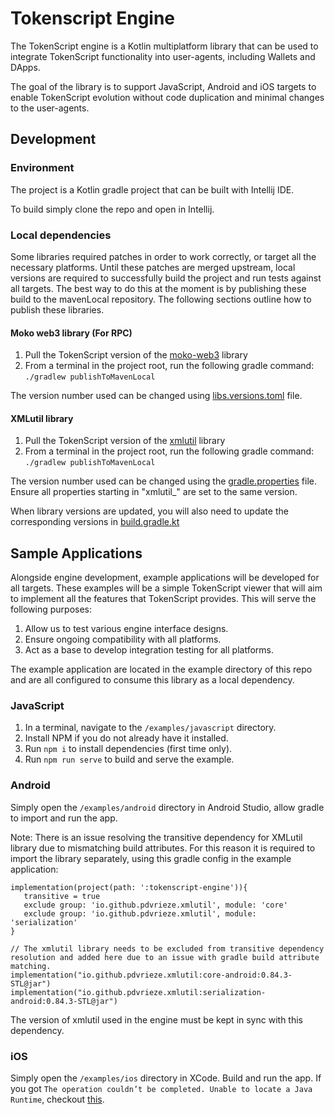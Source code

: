 
# Tokenscript Engine

The TokenScript engine is a Kotlin multiplatform library that can be used to integrate TokenScript functionality into user-agents, including Wallets and DApps.

The goal of the library is to support JavaScript, Android and iOS targets to enable TokenScript evolution without code duplication and minimal changes to the user-agents.

## Development

### Environment

The project is a Kotlin gradle project that can be built with Intellij IDE.

To build simply clone the repo and open in Intellij.

### Local dependencies

Some libraries required patches in order to work correctly, or target all the necessary platforms. 
Until these patches are merged upstream, local versions are required to successfully build the project and run tests against all targets. 
The best way to do this at the moment is by publishing these build to the mavenLocal repository. 
The following sections outline how to publish these libraries.

#### Moko web3 library (For RPC)

1. Pull the TokenScript version of the [moko-web3](https://github.com/TokenScript/moko-web3/) library
2. From a terminal in the project root, run the following gradle command:  
   `./gradlew publishToMavenLocal`

The version number used can be changed using [libs.versions.toml](https://github.com/TokenScript/moko-web3/blob/master/gradle/libs.versions.toml) file.


#### XMLutil library

1. Pull the TokenScript version of the [xmlutil](https://github.com/TokenScript/xmlutil) library
2. From a terminal in the project root, run the following gradle command:  
   `./gradlew publishToMavenLocal`

The version number used can be changed using the [gradle.properties](https://github.com/TokenScript/xmlutil/blob/master/gradle.properties) file. 
Ensure all properties starting in "xmlutil_" are set to the same version.

When library versions are updated, you will also need to update the corresponding versions in [build.gradle.kt](https://github.com/TokenScript/tokenscript-engine/blob/master/build.gradle.kts)


## Sample Applications

Alongside engine development, example applications will be developed for all targets. 
These examples will be a simple TokenScript viewer that will aim to implement all the features that TokenScript provides. 
This will serve the following purposes: 

1. Allow us to test various engine interface designs.
2. Ensure ongoing compatibility with all platforms. 
3. Act as a base to develop integration testing for all platforms. 

The example application are located in the example directory of this repo and are all configured to consume this library as a local dependency.

### JavaScript

1. In a terminal, navigate to the `/examples/javascript` directory.
2. Install NPM if you do not already have it installed.
3. Run `npm i` to install dependencies (first time only).
4. Run `npm run serve` to build and serve the example.

### Android

Simply open the `/examples/android` directory in Android Studio, allow gradle to import and run the app.

Note: There is an issue resolving the transitive dependency for XMLutil library due to mismatching build attributes. 
For this reason it is required to import the library separately, using this gradle config in the example application:

```
implementation(project(path: ':tokenscript-engine')){
   transitive = true
   exclude group: 'io.github.pdvrieze.xmlutil', module: 'core'
   exclude group: 'io.github.pdvrieze.xmlutil', module: 'serialization'
}

// The xmlutil library needs to be excluded from transitive dependency resolution and added here due to an issue with gradle build attribute matching.
implementation("io.github.pdvrieze.xmlutil:core-android:0.84.3-STL@jar")
implementation("io.github.pdvrieze.xmlutil:serialization-android:0.84.3-STL@jar")
```

The version of xmlutil used in the engine must be kept in sync with this dependency. 

### iOS


Simply open the `/examples/ios` directory in XCode. Build and run the app.
If you got `The operation couldn’t be completed. Unable to locate a Java Runtime`, checkout [this](https://www.marcogomiero.com/posts/2021/kmp-no-java-runtime-error-xcode/).


